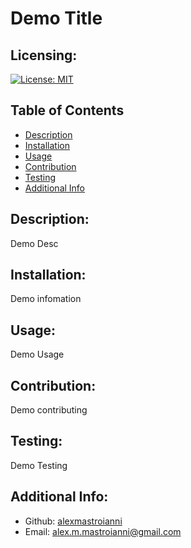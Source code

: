 # Demo Title
  ## Licensing:
 [![License: MIT](https://img.shields.io/badge/License-MIT-yellow.svg)](https://opensource.org/licenses/MIT)



  ## Table of Contents 
  - [Description](#description)
  - [Installation](#installation)
  - [Usage](#usage)
  - [Contribution](#contribution)
  - [Testing](#testing)
  - [Additional Info](#additional-info)
  ## Description:
  Demo Desc
  ## Installation:
  Demo infomation
  ## Usage:
  Demo Usage

  ## Contribution:
  Demo contributing
  ## Testing:
  Demo Testing
  ## Additional Info:
  - Github: [alexmastroianni](https://github.com/alexmastroianni)
  - Email: alex.m.mastroianni@gmail.com 